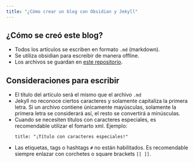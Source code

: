 ```yaml
---
title: "¿Cómo crear un blog con Obsidian y Jekyll"
---
```


## ¿Cómo se creó este blog?
- Todos los artículos se escriben en formato `.md` (markdown).
- Se utiliza obsidian para escreibir de manera offline.
- Los archivos se guardan en [este repositorio](https://github.com/Miguel-Huaman/jekyll-obsidian).

## Consideraciones para escribir
- El título del artículo será el mismo que el archivo `.md`
- Jekyll no reconoce ciertos caracteres y solamente capitaliza la primera letra. Si un archivo contiene únicamente mayúsculas, solamente la primera letra se considerará así, el resto se convertirá a minúsculas.
- Cuando se necesiten títulos con caracteres especiales, es recomendable utilizar el fomarto xml. Ejemplo:
	```
	title: "¡Título con caracteres especiales!"
	```
- Las etiquetas, tags o hashtags `#` no están habilitados. Es recomendable siempre enlazar con corchetes o square brackets `[[ ]]`.